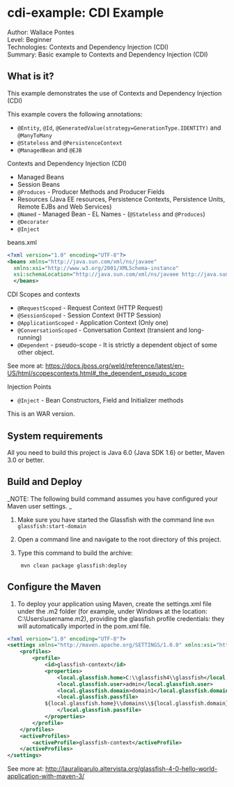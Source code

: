 cdi-example: CDI Example
===============================
Author: Wallace Pontes   
Level: Beginner   
Technologies: Contexts and Dependency Injection (CDI)  
Summary: Basic example to Contexts and Dependency Injection (CDI)  

What is it?
-----------

This example demonstrates the use of Contexts and Dependency Injection (CDI)  

This example covers the following annotations:  

* `@Entity`, `@Id`, `@GeneratedValue(strategy=GenerationType.IDENTITY)` and `@ManyToMany`  
* `@Stateless` and `@PersistenceContext`  
* `@ManagedBean` and `@EJB` 

Contexts and Dependency Injection (CDI)  

* Managed Beans  
* Session Beans   
* `@Produces` - Producer Methods and Producer Fields  
* Resources (Java EE resources, Persistence Contexts, Persistence Units, Remote EJBs and Web Services)  
* `@Named` - Managed Bean - EL Names - (`@Stateless` and `@Produces`)  
* `@Decorater`  
* `@Inject`    


beans.xml  
```xml  
<?xml version="1.0" encoding="UTF-8"?>
<beans xmlns="http://java.sun.com/xml/ns/javaee"
  xmlns:xsi="http://www.w3.org/2001/XMLSchema-instance"
  xsi:schemaLocation="http://java.sun.com/xml/ns/javaee http://java.sun.com/xml/ns/javaee/beans_1_0.xsd">
  </beans>
```  

CDI  Scopes and contexts

* `@RequestScoped` - Request Context (HTTP Request)  
* `@SessionScoped` - Session Context (HTTP Session)  
* `@ApplicationScoped` - Application Context (Only one)  
* `@ConversationScoped` - Conversation Context (transient and long-running)  
* `@Dependent` - pseudo-scope - It is strictly a dependent object of some other object.

See more at: https://docs.jboss.org/weld/reference/latest/en-US/html/scopescontexts.html#_the_dependent_pseudo_scope

Injection Points

* `@Inject` - Bean Constructors, Field and Initializer methods  


This is an WAR version.  


System requirements
-------------------

All you need to build this project is Java 6.0 (Java SDK 1.6) or better, Maven 3.0 or better.  

Build and Deploy 
-------------------------

_NOTE: The following build command assumes you have configured your Maven user settings. _

1. Make sure you have started the Glassfish with the command line `mvn glassfish:start-domain`
2. Open a command line and navigate to the root directory of this project.
3. Type this command to build the archive:

        mvn clean package glassfish:deploy


Configure the Maven  
-------------------  

1. To deploy your application using Maven, create the settings.xml file under the .m2 folder (for example, under Windows at the location: C:\Users\username\.m2), providing the glassfish profile credentials: they will automatically imported in the pom.xml file.

```xml
<?xml version="1.0" encoding="UTF-8"?> 
<settings xmlns="http://maven.apache.org/SETTINGS/1.0.0" xmlns:xsi="http://www.w3.org/2001/XMLSchema-instance" xsi:schemaLocation="http://maven.apache.org/SETTINGS/1.0.0 http://maven.apache.org/xsd/settings-1.0.0.xsd">
	<profiles>
        <profile>
            <id>glassfish-context</id>
            <properties>
                <local.glassfish.home>C:\\glassfish4\\glassfish</local.glassfish.home>
                <local.glassfish.user>admin</local.glassfish.user>
                <local.glassfish.domain>domain1</local.glassfish.domain>
                <local.glassfish.passfile>
            ${local.glassfish.home}\\domains\\${local.glassfish.domain}\\config\\domain-passwords
                </local.glassfish.passfile>
            </properties>
        </profile>
    </profiles>
    <activeProfiles>
        <activeProfile>glassfish-context</activeProfile>
    </activeProfiles>
</settings>
```
See more at: http://lauraliparulo.altervista.org/glassfish-4-0-hello-world-application-with-maven-3/  
